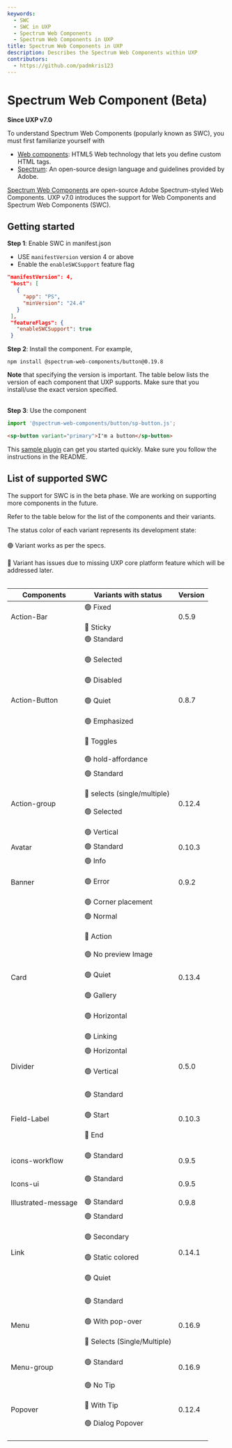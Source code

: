 ```yaml
---
keywords:
  - SWC
  - SWC in UXP
  - Spectrum Web Components
  - Spectrum Web Components in UXP
title: Spectrum Web Components in UXP
description: Describes the Spectrum Web Components within UXP 
contributors:
  - https://github.com/padmkris123
---
```


# Spectrum Web Component (Beta)


**Since UXP v7.0**


To understand Spectrum Web Components (popularly known as SWC), you must first familiarize yourself with
- [Web components](https://developer.mozilla.org/en-US/docs/Web/Web_Components): HTML5 Web technology that lets you define custom HTML tags.
- [Spectrum](https://spectrum.adobe.com/): An open-source design language and guidelines provided by Adobe.


[Spectrum Web Components](https://opensource.adobe.com/spectrum-web-components/) are open-source Adobe Spectrum-styled Web Components. UXP v7.0 introduces the support for Web Components and Spectrum Web Components (SWC).




## Getting started


__Step 1__: Enable SWC in manifest.json
- USE `manifestVersion` version 4 or above
- Enable the `enableSWCSupport` feature flag


```json
"manifestVersion": 4,
 "host": [
   {
     "app": "PS",
     "minVersion": "24.4"
   }
 ],
 "featureFlags": {
   "enableSWCSupport": true
 }
```


__Step 2__: Install the component. For example,
```
npm install @spectrum-web-components/button@0.19.8
```


**Note** that specifying the version is important. The table below lists the version of each component that UXP supports. Make sure that you install/use the exact version specified.
<br></br>


__Step 3__: Use the component
  
```js
import '@spectrum-web-components/button/sp-button.js';
```


```html
<sp-button variant="primary">I'm a button</sp-button>
```


This [sample plugin](https://github.com/AdobeDocs/uxp-photoshop-plugin-samples/tree/main/swc-uxp-starter) can get you started quickly. Make sure you follow the instructions in the README.




## List of supported SWC


<InlineAlert variant="info" slots="text"/>


The support for SWC is in the beta phase. We are working on supporting more components in the future.


Refer to the table below for the list of the components and their variants.


The status color of each variant represents its development state: <br></br>
🟢 Variant works as per the specs. <br></br>
🔴 Variant has issues due to missing UXP core platform feature which will be addressed later.<br></br>




| Components      | Variants with status | Version |
| --------------- | -------------------- | ------- |
| Action-Bar      |   🟢 Fixed    <br></br>   🔴 Sticky       |      0.5.9 |
| Action-Button   |  🟢 Standard    <br></br>  🟢 Selected  <br></br>  🟢 Disabled <br></br> 🟢 Quiet  <br></br>  🟢 Emphasized  <br></br> 🔴 Toggles  <br></br>  🟢 hold-affordance  | 0.8.7 |
| Action-group |   🟢 Standard  <br></br> 🔴 selects (single/multiple)  <br></br> 🟢 Selected  <br></br> 🟢 Vertical   | 0.12.4 |
| Avatar |  🟢 Standard   | 0.10.3 |
| Banner |  🟢 Info  <br></br> 🟢 Error  <br></br>  🟢 Corner placement   | 0.9.2 |
| Card |  🟢 Normal  <br></br> 🔴 Action  <br></br> 🟢 No preview Image  <br></br> 🟢 Quiet  <br></br> 🟢 Gallery  <br></br> 🟢 Horizontal <br></br> 🟢 Linking  | 0.13.4 |
| Divider | 🟢 Horizontal  <br></br> 🟢  Vertical  <br></br> | 0.5.0 |
| Field-Label |   🟢 Standard <br></br> 🟢 Start <br></br> 🔴 End  <br></br> | 0.10.3 |
| icons-workflow |  🟢 Standard  <br></br> | 0.9.5 |
| Icons-ui |  🟢 Standard  <br></br> | 0.9.5 |
| Illustrated-message |   🟢 Standard  | 0.9.8 |
| Link |   🟢 Standard  <br></br>  🟢 Secondary <br></br> 🟢 Static colored <br></br> 🟢 Quiet  <br></br>| 0.14.1 |
| Menu |  🟢 Standard <br></br> 🟢 With pop-over <br></br> 🔴 Selects (Single/Multiple)  <br></br> | 0.16.9 |
| Menu-group | 🟢  Standard  <br></br> | 0.16.9 |
| Popover |  🟢 No Tip  <br></br> 🔴 With Tip <br></br> 🟢 Dialog Popover<br></br> | 0.12.4 |
